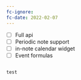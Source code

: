```yaml
---
fc-ignore:
fc-date: 2022-02-07
---
```


- [ ] Full api
- [ ] Periodic note support
- [ ] in-note calendar widget
- [ ] Event formulas

```ad-recite

test

```